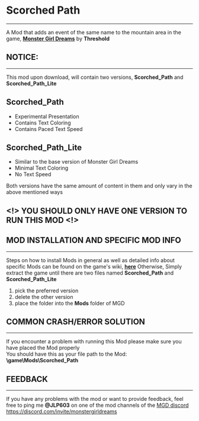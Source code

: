 # Scorched Path
___
A Mod that adds an event of the same name to the mountain area in the game, **[Monster Girl Dreams](https://www.patreon.com/MonsterGirlDreams)** by **Threshold**

## NOTICE:
___
This mod upon download, will contain two versions, <b>Scorched_Path</b> and <b>Scorched_Path_Lite</b>
## Scorched_Path
<ul>
<li> Experimental Presentation
<li> Contains Text Coloring
<li> Contains Paced Text Speed
</ul>

## Scorched_Path_Lite
<ul> 
<li> Similar to the base version of Monster Girl Dreams 
<li> Minimal Text Coloring
<li> No Text Speed 
</ul>

Both versions have the same amount of content in them and only vary in the above mentioned ways
## <!> YOU SHOULD ONLY HAVE ONE VERSION TO RUN THIS MOD <!>


## MOD INSTALLATION AND SPECIFIC MOD INFO
___
Steps on how to install Mods in general as well as detailed info about specific Mods can be found on the game's wiki, **[here](https://monstergirldreams.fandom.com/wiki/Category:List_Of_Mods)**
Otherwise, Simply extract the game until there are two files named <b>Scorched_Path</b> and <b>Scorched_Path_Lite</b>
<ol>
<li> pick the preferred version
<li> delete the other version
<li> place the folder into the <b>Mods</b> folder of MGD
</ol>


## COMMON CRASH/ERROR SOLUTION
___
If you encounter a problem with running this Mod please make sure you have placed the Mod properly<br>
You should have this as your file path to the Mod:<br>
<b>\game\Mods\Scorched_Path</b>

## FEEDBACK
___
If you have any problems with the mod or want to provide feedback, feel free to ping me <b>@JLP603</b> on one of the mod channels of the [MGD discord](https://discord.com/invite/monstergirldreams)
<https://discord.com/invite/monstergirldreams>
